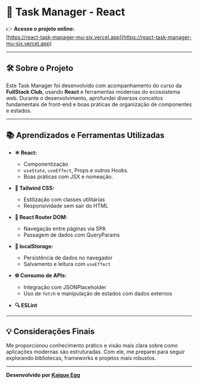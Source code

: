 # 🚀 Task Manager - React

👉 **Acesse o projeto online:**  
[https://react-task-manager-mu-six.vercel.app](https://react-task-manager-mu-six.vercel.app)

---

## 🛠️ Sobre o Projeto

Este Task Manager foi desenvolvido com acompanhamento do curso da **FullStack Club**, usando **React** e ferramentas modernas do ecossistema web. Durante o desenvolvimento, aprofundei diversos conceitos fundamentais de front-end e boas práticas de organização de componentes e estados.

---

## 📚 Aprendizados e Ferramentas Utilizadas

- **⚛️ React:**
  - Componentização
  - `useState`, `useEffect`, Props e outros Hooks.
  - Boas práticas com JSX e nomeação.

- **🎨 Tailwind CSS:**
  - Estilização com classes utilitárias
  - Responsividade sem sair do HTML

- **🧭 React Router DOM:**
  - Navegação entre páginas via SPA
  - Passagem de dados com QueryParams

- **💾 localStorage:**
  - Persistência de dados no navegador
  - Salvamento e leitura com `useEffect`

- **🌐 Consumo de APIs:**
  - Integração com JSONPlaceholder
  - Uso de `fetch` e manipulação de estados com dados externos

- **🔍 ESLint**

---

## 💡 Considerações Finais

Me proporcionou conhecimento prático e visão mais clara sobre como aplicações modernas são estruturadas. Com ele, me preparei para seguir explorando bibliotecas, frameworks e projetos mais robustos.

---

**Desenvolvido por [Kaique Egg](https://github.com/kaiquegg)**
